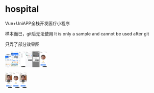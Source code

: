 # hospital
Vue+UniAPP全栈开发医疗小程序

样本而已，git后无法使用
It is only a sample and cannot be used after git



只弄了部分效果图

<img src="src/1.PNG" alt="1" style="zoom: 5%;" /><img src="src/2.PNG" alt="2" style="zoom:5%;" /><img src="src/8.PNG" alt="8" style="zoom:5%;" /><img src="src/3.PNG" alt="3" style="zoom:5%;" /><img src="src/4.PNG" alt="4" style="zoom:5%;" /><img src="src/5.png" alt="5" style="zoom:5%;" />

<img src="src/7.png" alt="7" style="zoom:5%;" /><img src="src/6.png" alt="6" style="zoom:5%;" /><img src="src/9.PNG" alt="9" style="zoom:5%;" />

